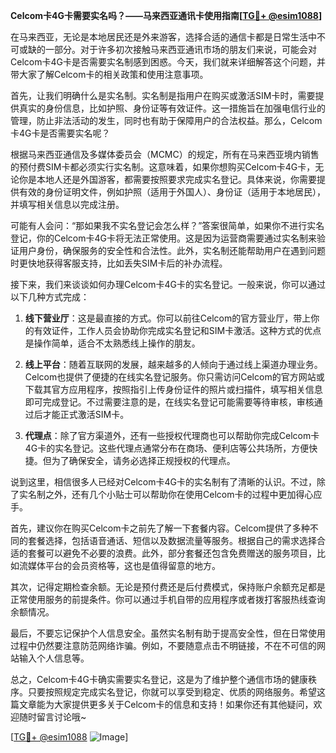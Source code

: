**Celcom卡4G卡需要实名吗？——马来西亚通讯卡使用指南[[TG💪+ @esim1088](https://t.me/s/esim1088)]**

在马来西亚，无论是本地居民还是外来游客，选择合适的通信卡都是日常生活中不可或缺的一部分。对于许多初次接触马来西亚通讯市场的朋友们来说，可能会对Celcom卡4G卡是否需要实名制感到困惑。今天，我们就来详细解答这个问题，并带大家了解Celcom卡的相关政策和使用注意事项。

首先，让我们明确什么是实名制。实名制是指用户在购买或激活SIM卡时，需要提供真实的身份信息，比如护照、身份证等有效证件。这一措施旨在加强电信行业的管理，防止非法活动的发生，同时也有助于保障用户的合法权益。那么，Celcom卡4G卡是否需要实名呢？

根据马来西亚通信及多媒体委员会（MCMC）的规定，所有在马来西亚境内销售的预付费SIM卡都必须实行实名制。这意味着，如果你想购买Celcom卡4G卡，无论你是本地人还是外国游客，都需要按照要求完成实名登记。具体来说，你需要提供有效的身份证明文件，例如护照（适用于外国人）、身份证（适用于本地居民），并填写相关信息以完成注册。

可能有人会问：“那如果我不实名登记会怎么样？”答案很简单，如果你不进行实名登记，你的Celcom卡4G卡将无法正常使用。这是因为运营商需要通过实名制来验证用户身份，确保服务的安全性和合法性。此外，实名制还能帮助用户在遇到问题时更快地获得客服支持，比如丢失SIM卡后的补办流程。

接下来，我们来谈谈如何办理Celcom卡4G卡的实名登记。一般来说，你可以通过以下几种方式完成：

1. **线下营业厅**：这是最直接的方式。你可以前往Celcom的官方营业厅，带上你的有效证件，工作人员会协助你完成实名登记和SIM卡激活。这种方式的优点是操作简单，适合不太熟悉线上操作的朋友。

2. **线上平台**：随着互联网的发展，越来越多的人倾向于通过线上渠道办理业务。Celcom也提供了便捷的在线实名登记服务。你只需访问Celcom的官方网站或下载其官方应用程序，按照指引上传身份证件的照片或扫描件，填写相关信息即可完成登记。不过需要注意的是，在线实名登记可能需要等待审核，审核通过后才能正式激活SIM卡。

3. **代理点**：除了官方渠道外，还有一些授权代理商也可以帮助你完成Celcom卡4G卡的实名登记。这些代理点通常分布在商场、便利店等公共场所，方便快捷。但为了确保安全，请务必选择正规授权的代理点。

说到这里，相信很多人已经对Celcom卡4G卡的实名制有了清晰的认识。不过，除了实名制之外，还有几个小贴士可以帮助你在使用Celcom卡的过程中更加得心应手。

首先，建议你在购买Celcom卡之前先了解一下套餐内容。Celcom提供了多种不同的套餐选择，包括语音通话、短信以及数据流量等服务。根据自己的需求选择合适的套餐可以避免不必要的浪费。此外，部分套餐还包含免费赠送的服务项目，比如流媒体平台的会员资格等，这也是值得留意的地方。

其次，记得定期检查余额。无论是预付费还是后付费模式，保持账户余额充足都是正常使用服务的前提条件。你可以通过手机自带的应用程序或者拨打客服热线查询余额情况。

最后，不要忘记保护个人信息安全。虽然实名制有助于提高安全性，但在日常使用过程中仍然要注意防范网络诈骗。例如，不要随意点击不明链接，不在不可信的网站输入个人信息等。

总之，Celcom卡4G卡确实需要实名登记，这是为了维护整个通信市场的健康秩序。只要按照规定完成实名登记，你就可以享受到稳定、优质的网络服务。希望这篇文章能为大家提供更多关于Celcom卡的信息和支持！如果你还有其他疑问，欢迎随时留言讨论哦~

[[TG💪+ @esim1088](https://t.me/s/esim1088) ![Image](https://i.postimg.cc/4NQfJmqS/Snipaste-2025-05-13-00-14-12.png)]